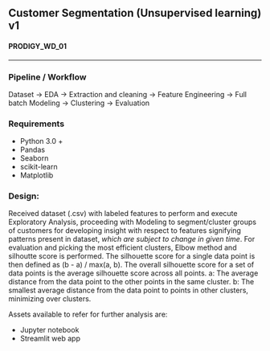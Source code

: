 ## Customer Segmentation (Unsupervised learning) v1
#### PRODIGY_WD_01
<hr>

### Pipeline / Workflow
Dataset -> EDA -> Extraction and cleaning -> Feature Engineering -> Full batch Modeling -> Clustering -> Evaluation

### Requirements
- Python 3.0 +
- Pandas
- Seaborn
- scikit-learn
- Matplotlib

### Design:
Received dataset (.csv) with labeled features to perform and execute Exploratory Analysis, proceeding with Modeling to segment/cluster groups of customers for developing insight with respect to features signifying patterns present in dataset, *which are subject to change in given time*.
For evaluation and picking the most efficient clusters, Elbow method and silhoutte score is performed.
The silhouette score for a single data point is then defined as (b - a) / max(a, b). The overall silhouette score for a set of data points is the average silhouette score across all points.
    a: The average distance from the data point to the other points in the same cluster.
    b: The smallest average distance from the data point to points in other clusters, minimizing over clusters.

Assets available to refer for further analysis are:
- Jupyter notebook
- Streamlit web app
